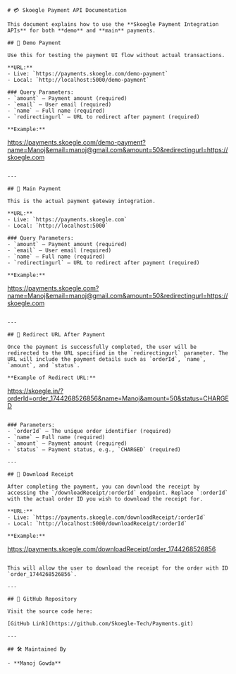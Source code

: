 
```# Skoegle Payment Integration
# 💳 Skoegle Payment API Documentation

This document explains how to use the **Skoegle Payment Integration APIs** for both **demo** and **main** payments.

## 🔹 Demo Payment

Use this for testing the payment UI flow without actual transactions.

**URL:**
- Live: `https://payments.skoegle.com/demo-payment`
- Local: `http://localhost:5000/demo-payment`

### Query Parameters:
- `amount` – Payment amount (required)
- `email` – User email (required)
- `name` – Full name (required)
- `redirectingurl` – URL to redirect after payment (required)

**Example:**

```
https://payments.skoegle.com/demo-payment?name=Manoj&email=manoj@gmail.com&amount=50&redirectingurl=https://skoegle.com
```

---

## 🔹 Main Payment

This is the actual payment gateway integration.

**URL:**
- Live: `https://payments.skoegle.com`
- Local: `http://localhost:5000`

### Query Parameters:
- `amount` – Payment amount (required)
- `email` – User email (required)
- `name` – Full name (required)
- `redirectingurl` – URL to redirect after payment (required)

**Example:**

```
https://payments.skoegle.com?name=Manoj&email=manoj@gmail.com&amount=50&redirectingurl=https://skoegle.com
```

---

## 🔹 Redirect URL After Payment

Once the payment is successfully completed, the user will be redirected to the URL specified in the `redirectingurl` parameter. The URL will include the payment details such as `orderId`, `name`, `amount`, and `status`.

**Example of Redirect URL:**

```
https://skoegle.in/?orderId=order_1744268526856&name=Manoj&amount=50&status=CHARGED
```

### Parameters:
- `orderId` – The unique order identifier (required)
- `name` – Full name (required)
- `amount` – Payment amount (required)
- `status` – Payment status, e.g., `CHARGED` (required)

---

## 🔹 Download Receipt

After completing the payment, you can download the receipt by accessing the `/downloadReceipt/:orderId` endpoint. Replace `:orderId` with the actual order ID you wish to download the receipt for.

**URL:**
- Live: `https://payments.skoegle.com/downloadReceipt/:orderId`
- Local: `http://localhost:5000/downloadReceipt/:orderId`

**Example:**

```
https://payments.skoegle.com/downloadReceipt/order_1744268526856
```

This will allow the user to download the receipt for the order with ID `order_1744268526856`.

---

## 🔗 GitHub Repository

Visit the source code here:

[GitHub Link](https://github.com/Skoegle-Tech/Payments.git)

---

## 🛠 Maintained By

- **Manoj Gowda**
